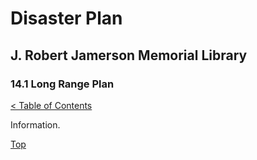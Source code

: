 [0]: ../README.md
[14.1]: long-range-plan.md

# Disaster Plan
## J. Robert Jamerson Memorial Library
### 14.1 Long Range Plan
[< Table of Contents][0]

Information.

[Top][14.1]
